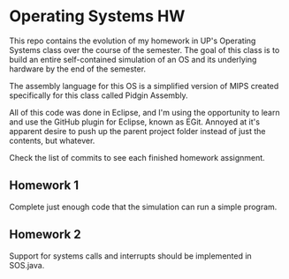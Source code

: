 Operating Systems HW
====================

This repo contains the evolution of my homework in UP's Operating Systems class over the course of the semester.
The goal of this class is to build an entire self-contained simulation of an OS and its underlying hardware by the end of the semester.

The assembly language for this OS is a simplified version of MIPS created specifically for this class called Pidgin Assembly.

All of this code was done in Eclipse, and I'm using the opportunity to learn and use the GitHub plugin for Eclipse, known as EGit.  Annoyed at it's apparent desire to push up the parent project folder instead of just the contents, but whatever.

Check the list of commits to see each finished homework assignment.

Homework 1
----------
Complete just enough code that the simulation can run a simple program.

Homework 2
----------
Support for systems calls and interrupts should be implemented in SOS.java.